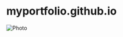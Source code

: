 # myportfolio.github.io
![Photo](https://user-images.githubusercontent.com/86656660/149614071-78612cb6-36af-4a05-8a75-911aac18f78f.jpeg)
